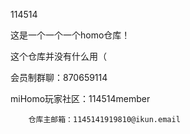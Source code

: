 114514
  
  这是一个一个一个homo仓库！

这个仓库并没有什么用（


会员制群聊：870659114

miHomo玩家社区：114514member

        仓库主邮箱：1145141919810@ikun.email
